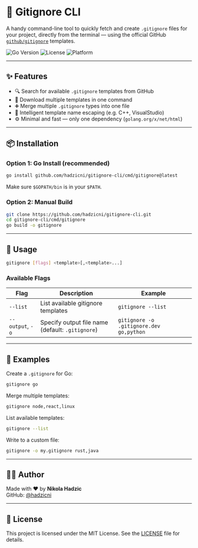# 📄 Gitignore CLI

A handy command-line tool to quickly fetch and create `.gitignore` files for your project, directly from the terminal — using the official GitHub [`github/gitignore`](https://github.com/github/gitignore) templates.

![Go Version](https://img.shields.io/badge/Go-1.24+-blue?logo=go)
![License](https://img.shields.io/badge/license-MIT-green.svg)
![Platform](https://img.shields.io/badge/platform-macOS%20%7C%20Linux%20%7C%20Windows-lightgrey)

---

## ✨ Features

- 🔍 Search for available `.gitignore` templates from GitHub
- 📄 Download multiple templates in one command
- ➕ Merge multiple `.gitignore` types into one file
- 🧠 Intelligent template name escaping (e.g. C++, VisualStudio)
- ⚙️ Minimal and fast — only one dependency (`golang.org/x/net/html`)

---

## 📦 Installation

### Option 1: Go Install (recommended)

```bash
go install github.com/hadzicni/gitignore-cli/cmd/gitignore@latest
```

Make sure `$GOPATH/bin` is in your `$PATH`.

### Option 2: Manual Build

```bash
git clone https://github.com/hadzicni/gitignore-cli.git
cd gitignore-cli/cmd/gitignore
go build -o gitignore
```

---

## 🚀 Usage

```bash
gitignore [flags] <template>[,<template>...]
```

### Available Flags

| Flag           | Description                                 | Example                              |
|----------------|---------------------------------------------|--------------------------------------|
| `--list`       | List available gitignore templates          | `gitignore --list`                   |
| `--output`, `-o` | Specify output file name (default: `.gitignore`) | `gitignore -o .gitignore.dev go,python` |

---

## 🔧 Examples

Create a `.gitignore` for Go:

```bash
gitignore go
```

Merge multiple templates:

```bash
gitignore node,react,linux
```

List available templates:

```bash
gitignore --list
```

Write to a custom file:

```bash
gitignore -o my.gitignore rust,java
```

---

## 👨‍💻 Author

Made with ❤️ by **Nikola Hadzic**  
GitHub: [@hadzicni](https://github.com/hadzicni)

---

## 📄 License

This project is licensed under the MIT License. See the [LICENSE](./LICENSE) file for details.
